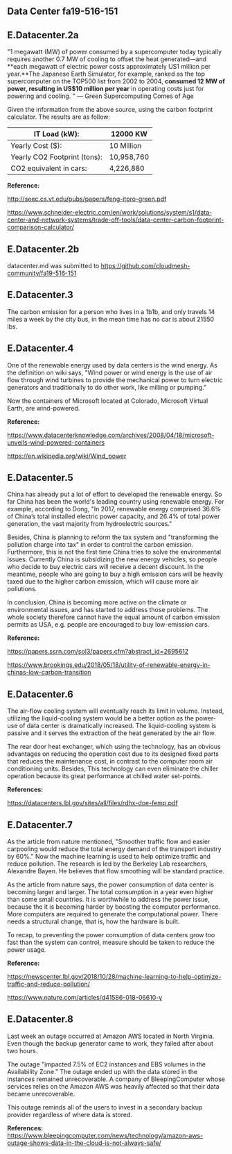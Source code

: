 ## Data Center fa19-516-151

## E.Datacenter.2a

"1 megawatt (MW) of power consumed by a supercomputer today typically requires another 0.7 MW of cooling to offset the heat generated—and **each megawatt of electric power costs approximately US1 million per year.**The Japanese Earth Simulator, for example, ranked as the top supercomputer on the TOP500 list from 2002 to 2004, **consumed 12 MW of power, resulting in US$10 million per year** in operating costs just for powering and cooling. "  — Green Supercomputing Comes of Age

Given the information from the above source,  using the carbon footprint calculator. The results are as follow:

| IT Load (kW):                | 12000 KW   |
| ---------------------------- | ---------- |
| Yearly Cost ($):             | 10 Million |
| Yearly CO2 Footprint (tons): | 10,958,760 |
| CO2 equivalent in cars:      | 4,226,880  |

**Reference:**

<http://seec.cs.vt.edu/pubs/papers/feng-itpro-green.pdf>

<https://www.schneider-electric.com/en/work/solutions/system/s1/data-center-and-network-systems/trade-off-tools/data-center-carbon-footprint-comparison-calculator/>

## E.Datacenter.2b

datacenter.md was submitted to <https://github.com/cloudmesh-community/fa19-516-151>

## E.Datacenter.3

The carbon emission for a person who lives in a  1b1b, and only travels 14 miles a week by the city bus, in the mean time has no car is about 21550 lbs. 

## E.Datacenter.4

One of the renewable energy used by data centers is the wind energy. As the definition on wiki says, "Wind power or wind energy is the use of air flow through wind turbines to provide the mechanical power to turn electric generators and traditionally to do other work, like milling or pumping."  

Now the containers of Microsoft located at Colorado, Microsoft Virtual Earth, are wind-powered.  

**Reference:**

<https://www.datacenterknowledge.com/archives/2008/04/18/microsoft-unveils-wind-powered-containers>

<https://en.wikipedia.org/wiki/Wind_power>

## E.Datacenter.5

China has already put a lot of effort to developed the renewable energy. So far China has been the world's leading country using renewable energy. For example, according to Dong, "In 2017, renewable energy comprised 36.6% of China’s total installed electric power capacity, and 26.4% of total power generation, the vast majority from hydroelectric sources." 

Besides, China is planning  to reform the tax system and "transforming the pollution charge into tax" in order to control the carbon emission. Furthermore, this is not the first time China tries to solve the environmental issues. Currently China is subsidizing the new energy vehicles, so people who decide to buy electric cars will receive a decent discount. In the meantime, people who are going to buy a high emission cars will be heavily taxed due to the higher carbon emission, which will cause more air pollutions. 

In conclusion, China is becoming more active on the climate or environmental issues, and has started to address those problems. The whole society therefore cannot have the equal amount of carbon emission permits as USA, e.g. people are encouraged to buy low-emission cars. 

**Reference:**

<https://papers.ssrn.com/sol3/papers.cfm?abstract_id=2695612>

<https://www.brookings.edu/2018/05/18/utility-of-renewable-energy-in-chinas-low-carbon-transition>

## E.Datacenter.6

The air-flow cooling system will eventually reach its limit in volume. Instead, utilizing the liquid-cooling system would be a better option as the power-use of data center is dramatically increased.  The liquid-cooling system is passive and it serves the extraction of the heat generated by the air flow. 

The rear door heat exchanger, which using the technology, has an obvious advantages on reducing the operation cost due to its designed  fixed parts that reduces the maintenance cost, in contrast to the computer room air conditioning units. Besides, This technology can even eliminate the chiller operation because its great performance at chilled water set-points.

**References:**

<https://datacenters.lbl.gov/sites/all/files/rdhx-doe-femp.pdf>

## E.Datacenter.7

As the article from nature mentioned,  "Smoother traffic flow and easier carpooling would reduce the total energy demand of the transport industry by 60%." Now the machine learning is used to help optimize traffic and reduce pollution. The research is led by the Berkeley Lab researchers, Alexandre Bayen. He believes that flow smoothing will be standard practice.

As the article from nature says, the power consumption of data center is becoming larger and larger. The total consumption in a year even higher than some small countries. It is worthwhile to address the power issue, because the it is becoming harder by boosting the computer performance. More computers are required to generate the computational power. There needs a structural change, that is, how the hardware is built. 

To recap, to preventing the power consumption of data centers grow too fast than the system can control, measure should be taken to reduce the power usage.

**Reference:**

<https://newscenter.lbl.gov/2018/10/28/machine-learning-to-help-optimize-traffic-and-reduce-pollution/>

<https://www.nature.com/articles/d41586-018-06610-y>

## E.Datacenter.8

Last week an outage occurred at Amazon AWS located in North Virginia. Even though the backup generator came to work, they failed  after about two hours. 

The outage "impacted 7.5% of EC2 instances and EBS volumes in the Availability Zone." The outage ended up with the data stored  in the instances remained unrecoverable. A company of BleepingComputer whose services relies on the Amazon AWS was heavily affected so that their data became unrecoverable. 

This outage reminds all of the users  to invest in a secondary backup provider regardless of where data is stored.

**References:**
<https://www.bleepingcomputer.com/news/technology/amazon-aws-outage-shows-data-in-the-cloud-is-not-always-safe/>